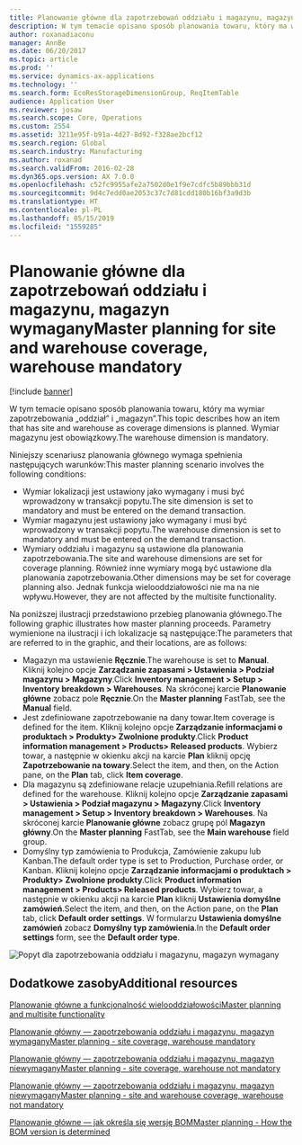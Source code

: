 ```yaml
---
title: Planowanie główne dla zapotrzebowań oddziału i magazynu, magazyn wymagany
description: W tym temacie opisano sposób planowania towaru, który ma wymiar zapotrzebowania „oddział” i „magazyn”. Wymiar magazynu jest obowiązkowy.
author: roxanadiaconu
manager: AnnBe
ms.date: 06/20/2017
ms.topic: article
ms.prod: ''
ms.service: dynamics-ax-applications
ms.technology: ''
ms.search.form: EcoResStorageDimensionGroup, ReqItemTable
audience: Application User
ms.reviewer: josaw
ms.search.scope: Core, Operations
ms.custom: 2554
ms.assetid: 3211e95f-b91a-4d27-8d92-f328ae2bcf12
ms.search.region: Global
ms.search.industry: Manufacturing
ms.author: roxanad
ms.search.validFrom: 2016-02-28
ms.dyn365.ops.version: AX 7.0.0
ms.openlocfilehash: c52fc9955afe2a7502d0e1f9e7cdfc5b89bbb31d
ms.sourcegitcommit: 9d4c7edd0ae2053c37c7d81cdd180b16bf3a9d3b
ms.translationtype: HT
ms.contentlocale: pl-PL
ms.lasthandoff: 05/15/2019
ms.locfileid: "1559285"
---
```

# <a name="master-planning-for-site-and-warehouse-coverage-warehouse-mandatory"></a><span data-ttu-id="06b44-104">Planowanie główne dla zapotrzebowań oddziału i magazynu, magazyn wymagany</span><span class="sxs-lookup"><span data-stu-id="06b44-104">Master planning for site and warehouse coverage, warehouse mandatory</span></span>

[!include [banner](../includes/banner.md)]

<span data-ttu-id="06b44-105">W tym temacie opisano sposób planowania towaru, który ma wymiar zapotrzebowania „oddział” i „magazyn”.</span><span class="sxs-lookup"><span data-stu-id="06b44-105">This topic describes how an item that has site and warehouse as coverage dimensions is planned.</span></span> <span data-ttu-id="06b44-106">Wymiar magazynu jest obowiązkowy.</span><span class="sxs-lookup"><span data-stu-id="06b44-106">The warehouse dimension is mandatory.</span></span>

<span data-ttu-id="06b44-107">Niniejszy scenariusz planowania głównego wymaga spełnienia następujących warunków:</span><span class="sxs-lookup"><span data-stu-id="06b44-107">This master planning scenario involves the following conditions:</span></span>

-   <span data-ttu-id="06b44-108">Wymiar lokalizacji jest ustawiony jako wymagany i musi być wprowadzony w transakcji popytu.</span><span class="sxs-lookup"><span data-stu-id="06b44-108">The site dimension is set to mandatory and must be entered on the demand transaction.</span></span>
-   <span data-ttu-id="06b44-109">Wymiar magazynu jest ustawiony jako wymagany i musi być wprowadzony w transakcji popytu.</span><span class="sxs-lookup"><span data-stu-id="06b44-109">The warehouse dimension is set to mandatory and must be entered on the demand transaction.</span></span>
-   <span data-ttu-id="06b44-110">Wymiary oddziału i magazynu są ustawione dla planowania zapotrzebowania.</span><span class="sxs-lookup"><span data-stu-id="06b44-110">The site and warehouse dimensions are set for coverage planning.</span></span> <span data-ttu-id="06b44-111">Również inne wymiary mogą być ustawione dla planowania zapotrzebowania.</span><span class="sxs-lookup"><span data-stu-id="06b44-111">Other dimensions may be set for coverage planning also.</span></span> <span data-ttu-id="06b44-112">Jednak funkcja wielooddziałowości nie ma na nie wpływu.</span><span class="sxs-lookup"><span data-stu-id="06b44-112">However, they are not affected by the multisite functionality.</span></span>

<span data-ttu-id="06b44-113">Na poniższej ilustracji przedstawiono przebieg planowania głównego.</span><span class="sxs-lookup"><span data-stu-id="06b44-113">The following graphic illustrates how master planning proceeds.</span></span> <span data-ttu-id="06b44-114">Parametry wymienione na ilustracji i ich lokalizacje są następujące:</span><span class="sxs-lookup"><span data-stu-id="06b44-114">The parameters that are referred to in the graphic, and their locations, are as follows:</span></span>
-   <span data-ttu-id="06b44-115">Magazyn ma ustawienie **Ręcznie**.</span><span class="sxs-lookup"><span data-stu-id="06b44-115">The warehouse is set to **Manual**.</span></span> <span data-ttu-id="06b44-116">Kliknij kolejno opcje **Zarządzanie zapasami &gt; Ustawienia &gt; Podział magazynu &gt; Magazyny**.</span><span class="sxs-lookup"><span data-stu-id="06b44-116">Click **Inventory management &gt; Setup &gt; Inventory breakdown &gt; Warehouses**.</span></span> <span data-ttu-id="06b44-117">Na skróconej karcie **Planowanie główne** zobacz pole **Ręcznie**.</span><span class="sxs-lookup"><span data-stu-id="06b44-117">On the **Master planning** FastTab, see the **Manual** field.</span></span>
-   <span data-ttu-id="06b44-118">Jest zdefiniowane zapotrzebowanie na dany towar.</span><span class="sxs-lookup"><span data-stu-id="06b44-118">Item coverage is defined for the item.</span></span> <span data-ttu-id="06b44-119">Kliknij kolejno opcje **Zarządzanie informacjami o produktach &gt; Produkty&gt; Zwolnione produkty**.</span><span class="sxs-lookup"><span data-stu-id="06b44-119">Click **Product information management &gt; Products&gt; Released products**.</span></span> <span data-ttu-id="06b44-120">Wybierz towar, a następnie w okienku akcji na karcie **Plan** kliknij opcję **Zapotrzebowanie na towary**.</span><span class="sxs-lookup"><span data-stu-id="06b44-120">Select the item, and then, on the Action pane, on the **Plan** tab, click **Item coverage**.</span></span>
-   <span data-ttu-id="06b44-121">Dla magazynu są zdefiniowane relacje uzupełniania.</span><span class="sxs-lookup"><span data-stu-id="06b44-121">Refill relations are defined for the warehouse.</span></span> <span data-ttu-id="06b44-122">Kliknij kolejno opcje **Zarządzanie zapasami &gt; Ustawienia &gt; Podział magazynu &gt; Magazyny**.</span><span class="sxs-lookup"><span data-stu-id="06b44-122">Click **Inventory management &gt; Setup &gt; Inventory breakdown &gt; Warehouses**.</span></span> <span data-ttu-id="06b44-123">Na skróconej karcie **Planowanie główne** zobacz grupę pól **Magazyn główny**.</span><span class="sxs-lookup"><span data-stu-id="06b44-123">On the **Master planning** FastTab, see the **Main warehouse** field group.</span></span>
-   <span data-ttu-id="06b44-124">Domyślny typ zamówienia to Produkcja, Zamówienie zakupu lub Kanban.</span><span class="sxs-lookup"><span data-stu-id="06b44-124">The default order type is set to Production, Purchase order, or Kanban.</span></span> <span data-ttu-id="06b44-125">Kliknij kolejno opcje **Zarządzanie informacjami o produktach &gt; Produkty&gt; Zwolnione produkty**.</span><span class="sxs-lookup"><span data-stu-id="06b44-125">Click **Product information management &gt; Products&gt; Released products**.</span></span> <span data-ttu-id="06b44-126">Wybierz towar, a następnie w okienku akcji na karcie **Plan** kliknij **Ustawienia domyślne zamówień**.</span><span class="sxs-lookup"><span data-stu-id="06b44-126">Select the item, and then, on the Action pane, on the **Plan** tab, click **Default order settings**.</span></span> <span data-ttu-id="06b44-127">W formularzu **Ustawienia domyślne zamówień** zobacz **Domyślny typ zamówienia**.</span><span class="sxs-lookup"><span data-stu-id="06b44-127">In the **Default order settings** form, see the **Default order type**.</span></span>

![Popyt dla zapotrzebowania oddziału i magazynu, magazyn wymagany](./media/multisitedemandexplosionscenarioforsiteandwarehousecoveragewarehousemandatory.jpg)



<a name="additional-resources"></a><span data-ttu-id="06b44-129">Dodatkowe zasoby</span><span class="sxs-lookup"><span data-stu-id="06b44-129">Additional resources</span></span>
--------

[<span data-ttu-id="06b44-130">Planowanie główne a funkcjonalność wielooddziałowości</span><span class="sxs-lookup"><span data-stu-id="06b44-130">Master planning and multisite functionality</span></span>](master-plan-multisite-functionality.md)

[<span data-ttu-id="06b44-131">Planowanie główny — zapotrzebowania oddziału i magazynu, magazyn wymagany</span><span class="sxs-lookup"><span data-stu-id="06b44-131">Master planning - site coverage, warehouse mandatory</span></span>](master-plan-site-coverage-warehouse-mandatory.md)

[<span data-ttu-id="06b44-132">Planowanie główny — zapotrzebowania oddziału i magazynu, magazyn niewymagany</span><span class="sxs-lookup"><span data-stu-id="06b44-132">Master planning - site coverage, warehouse not mandatory</span></span>](master-plan-site-coverage-warehouse-not-mandatory.md)

[<span data-ttu-id="06b44-133">Planowanie główny — zapotrzebowania oddziału i magazynu, magazyn niewymagany</span><span class="sxs-lookup"><span data-stu-id="06b44-133">Master planning - site and warehouse coverage, warehouse not mandatory</span></span>](master-plan-site-warehouse-coverage-warehouse-not-mandatory.md)

[<span data-ttu-id="06b44-134">Planowanie główne — jak określa się wersję BOM</span><span class="sxs-lookup"><span data-stu-id="06b44-134">Master planning - How the BOM version is determined</span></span>](master-plan-bom-version-determined.md)



